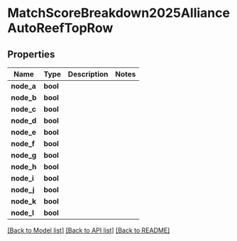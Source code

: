 # MatchScoreBreakdown2025AllianceAutoReefTopRow

## Properties

Name | Type | Description | Notes
------------ | ------------- | ------------- | -------------
**node_a** | **bool** |  | 
**node_b** | **bool** |  | 
**node_c** | **bool** |  | 
**node_d** | **bool** |  | 
**node_e** | **bool** |  | 
**node_f** | **bool** |  | 
**node_g** | **bool** |  | 
**node_h** | **bool** |  | 
**node_i** | **bool** |  | 
**node_j** | **bool** |  | 
**node_k** | **bool** |  | 
**node_l** | **bool** |  | 

[[Back to Model list]](../README.md#documentation-for-models) [[Back to API list]](../README.md#documentation-for-api-endpoints) [[Back to README]](../README.md)


